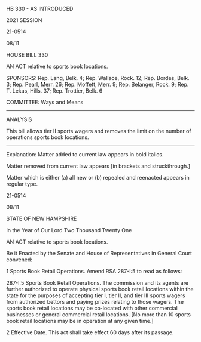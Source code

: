  HB 330 - AS INTRODUCED

 

 

2021 SESSION

 21-0514

 08/11

 

HOUSE BILL 330

 

AN ACT relative to sports book locations.

 

SPONSORS: Rep. Lang, Belk. 4; Rep. Wallace, Rock. 12; Rep. Bordes, Belk. 3; Rep. Pearl, Merr. 26; Rep. Moffett, Merr. 9; Rep. Belanger, Rock. 9; Rep. T. Lekas, Hills. 37; Rep. Trottier, Belk. 6

 

COMMITTEE: Ways and Means

 

-----------------------------------------------------------------

 

ANALYSIS

 

 This bill allows tier II sports wagers and removes the limit on the number of operations sports book locations.

 

- - - - - - - - - - - - - - - - - - - - - - - - - - - - - - - - - - - - - - - - - - - - - - - - - - - - - - - - - - - - - - - - - - - - - - - - - - - 

 

Explanation: Matter added to current law appears in bold italics.

 Matter removed from current law appears [in brackets and struckthrough.]

 Matter which is either (a) all new or (b) repealed and reenacted appears in regular type.

 21-0514

 08/11

 

STATE OF NEW HAMPSHIRE

 

In the Year of Our Lord Two Thousand Twenty One

 

AN ACT relative to sports book locations.

 

Be it Enacted by the Senate and House of Representatives in General Court convened:

 

 1 Sports Book Retail Operations. Amend RSA 287-I:5 to read as follows:

 287-I:5 Sports Book Retail Operations. The commission and its agents are further authorized to operate physical sports book retail locations within the state for the purposes of accepting tier I, tier II, and tier III sports wagers from authorized bettors and paying prizes relating to those wagers. The sports book retail locations may be co-located with other commercial businesses or general commercial retail locations. [No more than 10 sports book retail locations may be in operation at any given time.]

 2 Effective Date. This act shall take effect 60 days after its passage.

